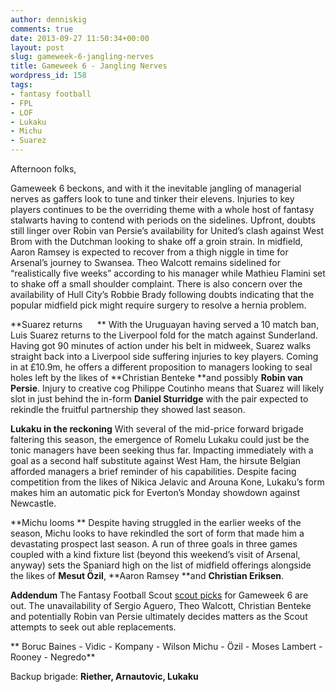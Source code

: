 ```yaml
---
author: denniskig
comments: true
date: 2013-09-27 11:50:34+00:00
layout: post
slug: gameweek-6-jangling-nerves
title: Gameweek 6 - Jangling Nerves
wordpress_id: 158
tags:
- fantasy football
- FPL
- LOF
- Lukaku
- Michu
- Suarez
---
```


Afternoon folks,

Gameweek 6 beckons, and with it the inevitable jangling of managerial nerves as gaffers look to tune and tinker their elevens. Injuries to key players continues to be the overriding theme with a whole host of fantasy stalwarts having to contend with periods on the sidelines. Upfront, doubts still linger over Robin van Persie’s availability for United’s clash against West Brom with the Dutchman looking to shake off a groin strain. In midfield, Aaron Ramsey is expected to recover from a thigh niggle in time for Arsenal’s journey to Swansea. Theo Walcott remains sidelined for “realistically five weeks” according to his manager while Mathieu Flamini set to shake off a small shoulder complaint. There is also concern over the availability of Hull City’s Robbie Brady following doubts indicating that the popular midfield pick might require surgery to resolve a hernia problem. 

**Suarez returns      **
With the Uruguayan having served a 10 match ban, Luis Suarez returns to the Liverpool fold for the match against Sunderland. Having got 90 minutes of action under his belt in midweek, Suarez walks straight back into a Liverpool side suffering injuries to key players. Coming in at £10.9m, he offers a different proposition to managers looking to seal holes left by the likes of **Christian Benteke **and possibly **Robin van Persie**. Injury to creative cog Philippe Coutinho means that Suarez will likely slot in just behind the in-form **Daniel Sturridge** with the pair expected to rekindle the fruitful partnership they showed last season.

**Lukaku in the reckoning**
With several of the mid-price forward brigade faltering this season, the emergence of Romelu Lukaku could just be the tonic managers have been seeking thus far. Impacting immediately with a goal as a second half substitute against West Ham, the hirsute Belgian afforded managers a brief reminder of his capabilities. Despite facing competition from the likes of Nikica Jelavic and Arouna Kone, Lukaku’s form makes him an automatic pick for Everton’s Monday showdown against Newcastle. 

**Michu looms **
Despite having struggled in the earlier weeks of the season, Michu looks to have rekindled the sort of form that made him a devastating prospect last season. A run of three goals in three games coupled with a kind fixture list (beyond this weekend’s visit of Arsenal, anyway) sets the Spaniard high on the list of midfield offerings alongside the likes of **Mesut Özil**, **Aaron Ramsey **and **Christian Eriksen**. 


**Addendum** 
The Fantasy Football Scout [scout picks](http://www.fantasyfootballscout.co.uk/2013/09/27/scout-picks-gameweek-6-2/) for Gameweek 6 are out. The unavailability of Sergio Aguero, Theo Walcott, Christian Benteke and potentially Robin van Persie ultimately decides matters as the Scout attempts to seek out able replacements.

  ** 
                       Boruc
Baines - Vidic - Kompany - Wilson
             Michu - Özil - Moses
       Lambert - Rooney - Negredo**

Backup brigade: **Riether, Arnautovic, Lukaku**
